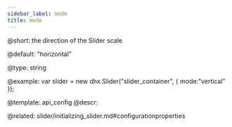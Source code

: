 ```yaml
---
sidebar_label: mode
title: mode
---          
```


@short: 
the direction of the Slider scale


@default:
"horizontal"


@type: string

@example: 
var slider = new dhx.Slider("slider_container", { 
    mode:"vertical"
});


@template:	api_config
@descr: 

@related: slider/initializing_slider.md#configurationproperties

